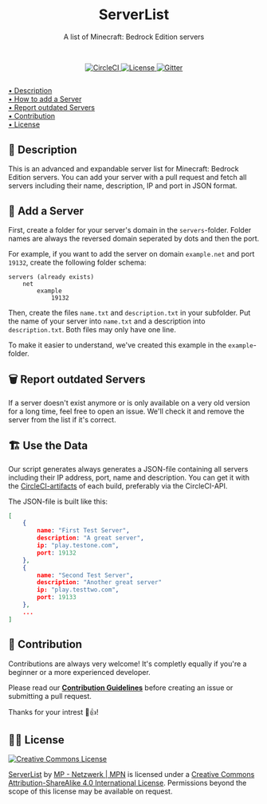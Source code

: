 <h1 align="center">ServerList</h1>
<p align="center">A list of Minecraft: Bedrock Edition servers</p>

<br>

<p align="center">
    <a href="https://circleci.com/gh/mpnetzwerk/ServerList">
    <img src="https://img.shields.io/circleci/project/github/mpnetzwerk/ServerList.svg" alt="CircleCI">
    </a>
    <a href="https://github.com/mpnetzwerk/ServerList/blob/master/LICENSE">
        <img src="https://img.shields.io/github/license/mpnetzwerk/ServerList.svg" alt="License">
    </a>
    <a href="https://gitter.im/mpnetzwerk/ServerList">
        <img src="https://img.shields.io/gitter/room/mpnetzwerk/ServerList.svg" alt="Gitter">
    </a>
</p>

##

[• Description](#-description)  
[• How to add a Server](#-add-a-server)  
[• Report outdated Servers](#-report-outdated-servers)  
[• Contribution](#-contribution)  
[• License](#%EF%B8%8F-license)

## 📙 Description
This is an advanced and expandable server list for Minecraft: Bedrock Edition servers. You can add your server with a pull request and fetch all servers including their name, description, IP and port in JSON format.

## 📌 Add a Server
First, create a folder for your server's domain in the `servers`-folder. Folder names are always the reversed domain seperated by dots and then the port.

For example, if you want to add the server on domain `example.net` and port `19132`, create the following folder schema:

```
servers (already exists)
    net
        example
            19132
```

Then, create the files `name.txt` and `description.txt` in your subfolder. Put the name of your server into `name.txt` and a description into `description.txt`. Both files may only have one line.

To make it easier to understand, we've created this example in the `example`-folder.

## 🗑 Report outdated Servers
If a server doesn't exist anymore or is only available on a very old version for a long time, feel free to open an issue. We'll check it and remove the server from the list if it's correct.

## 🏗 Use the Data
Our script generates always generates a JSON-file containing all servers including their IP address, port, name and description. You can get it with the [CircleCI-artifacts](https://circleci.com/gh/mpnetzwerk/ServerList) of each build, preferably via the CircleCI-API.

The JSON-file is built like this:

```json
[
    {
        name: "First Test Server",
        description: "A great server",
        ip: "play.testone.com",
        port: 19132
    },
    {
        name: "Second Test Server",
        description: "Another great server"
        ip: "play.testtwo.com",
        port: 19133
    },
    ...
]
```

## 🙋‍ Contribution
Contributions are always very welcome! It's completly equally if you're a beginner or a more experienced developer.

Please read our **[Contribution Guidelines](CONTRIBUTING.md)** before creating an issue or submitting a pull request.

Thanks for your intrest 🎉👍!

## 👨‍⚖️ License
[![Creative Commons License](https://i.creativecommons.org/l/by-sa/4.0/88x31.png)](http://creativecommons.org/licenses/by-sa/4.0/)

[ServerList](https://github.com/mpnetzwerk/ServerList) by [MP - Netzwerk | MPN](https://github.com/mpnetzwerk) is licensed under a [Creative Commons Attribution-ShareAlike 4.0 International License](http://creativecommons.org/licenses/by-sa/4.0/). Permissions beyond the scope of this license may be available on request.
